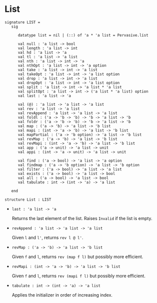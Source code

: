# List

    signature LIST =
       sig
    
          datatype list = nil | (::) of 'a * 'a list = Pervasive.list
    
          val null : 'a list -> bool
          val length : 'a list -> int
          val hd : 'a list -> 'a
          val tl : 'a list -> 'a list
          val nth : 'a list -> int -> 'a
          val nthOpt : 'a list -> int -> 'a option
          val take : 'a list -> int -> 'a list
          val takeOpt : 'a list -> int -> 'a list option
          val drop : 'a list -> int -> 'a list
          val dropOpt : 'a list -> int -> 'a list option
          val split : 'a list -> int -> 'a list * 'a list
          val splitOpt : 'a list -> int -> ('a list * 'a list) option
          val last : 'a list -> 'a
    
          val (@) : 'a list -> 'a list -> 'a list
          val rev : 'a list -> 'a list
          val revAppend : 'a list -> 'a list -> 'a list
          val foldl : ('a -> 'b -> 'b) -> 'b -> 'a list -> 'b
          val foldr : ('a -> 'b -> 'b) -> 'b -> 'a list -> 'b
          val map : ('a -> 'b) -> 'a list -> 'b list
          val mapi : (int -> 'a -> 'b) -> 'a list -> 'b list
          val mapPartial : ('a -> 'b option) -> 'a list -> 'b list
          val revMap : ('a -> 'b) -> 'a list -> 'b list
          val revMapi : (int -> 'a -> 'b) -> 'a list -> 'b list
          val app : ('a -> unit) -> 'a list -> unit
          val appi : (int -> 'a -> unit) -> 'a list -> unit
    
          val find : ('a -> bool) -> 'a list -> 'a option
          val findmap : ('a -> 'b option) -> 'a list -> 'b option
          val filter : ('a -> bool) -> 'a list -> 'a list
          val exists : ('a -> bool) -> 'a list -> bool
          val all : ('a -> bool) -> 'a list -> bool
          val tabulate : int -> (int -> 'a) -> 'a list
    
       end
    
    structure List : LIST

- `last : 'a list -> 'a`

  Returns the last element of the list.  Raises `Invalid` if the list is empty.

- `revAppend : 'a list -> 'a list -> 'a list`

  Given `l` and `l'`, returns `rev l @ l'`.

- `revMap : ('a -> 'b) -> 'a list -> 'b list`

  Given `f` and `l`, returns `rev (map f l)` but possibly more efficient.

- `revMapi : (int -> 'a -> 'b) -> 'a list -> 'b list`

  Given `f` and `l`, returns `rev (mapi f l)` but possibly more efficient.

- `tabulate : int -> (int -> 'a) -> 'a list`

  Applies the initializer in order of increasing index.
